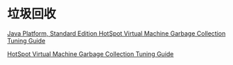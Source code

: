 # 垃圾回收

[Java Platform, Standard Edition HotSpot Virtual Machine Garbage Collection Tuning Guide](https://docs.oracle.com/javase/8/docs/technotes/guides/vm/gctuning/introduction.html#sthref3)

[HotSpot Virtual Machine Garbage Collection Tuning Guide](https://docs.oracle.com/en/java/javase/14/gctuning/introduction-garbage-collection-tuning.html#GUID-326EB4CF-8C8C-4267-8355-21AB04F0D304)
